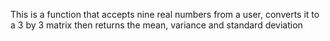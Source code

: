 This is a function that accepts nine real numbers from a user, converts it to a 3 by 3 matrix then returns the mean, variance and standard deviation
